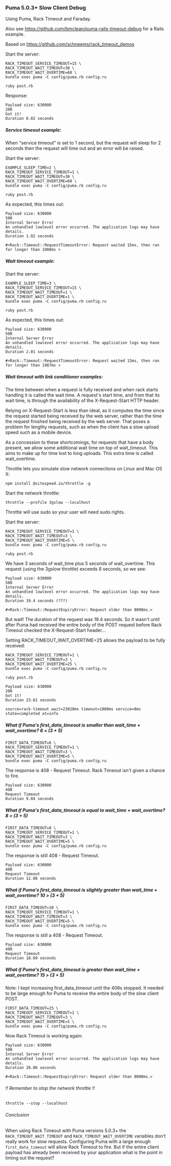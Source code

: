### Puma 5.0.3+ Slow Client Debug

Using Puma, Rack Timeout and Faraday.

Also see https://github.com/bmclean/puma-rails-timeout-debug for a Rails example.

Based on https://github.com/schneems/rack_timeout_demos

Start the server:

    RACK_TIMEOUT_SERVICE_TIMEOUT=15 \
    RACK_TIMEOUT_WAIT_TIMEOUT=30 \
    RACK_TIMEOUT_WAIT_OVERTIME=60 \
    bundle exec puma -C config/puma.rb config.ru

    ruby post.rb

Response:

    Payload size: 630000
    200
    Got it!
    Duration 0.02 seconds

##### Service timeout example:

When "service timeout" is set to 1 second, but the request will sleep for 2 seconds then the request will time out and an error will be raised.

Start the server:

    EXAMPLE_SLEEP_TIME=2 \
    RACK_TIMEOUT_SERVICE_TIMEOUT=1 \
    RACK_TIMEOUT_WAIT_TIMEOUT=30 \
    RACK_TIMEOUT_WAIT_OVERTIME=60 \
    bundle exec puma -C config/puma.rb config.ru

    ruby post.rb

As expected, this times out:

    Payload size: 630000
    500
    Internal Server Error
    An unhandled lowlevel error occurred. The application logs may have details.
    Duration 1.02 seconds

    #<Rack::Timeout::RequestTimeoutError: Request waited 15ms, then ran for longer than 1000ms >

##### Wait timeout example:

Start the server:

    EXAMPLE_SLEEP_TIME=3 \
    RACK_TIMEOUT_SERVICE_TIMEOUT=15 \
    RACK_TIMEOUT_WAIT_TIMEOUT=1 \
    RACK_TIMEOUT_WAIT_OVERTIME=1 \
    bundle exec puma -C config/puma.rb config.ru

    ruby post.rb

As expected, this times out:

    Payload size: 630000
    500
    Internal Server Error
    An unhandled lowlevel error occurred. The application logs may have details.
    Duration 2.01 seconds

    #<Rack::Timeout::RequestTimeoutError: Request waited 13ms, then ran for longer than 1987ms >

##### Wait timeout with link conditioner examples:

The time between when a request is fully received and when rack starts handling it is called 
the wait time. A request's start time, and from that its wait time, is through the availability 
of the X-Request-Start HTTP header.

Relying on X-Request-Start is less than ideal, as it computes the time since the request started 
being received by the web server, rather than the time the request finished being received by the 
web server. That poses a problem for lengthy requests, such as when the client has a slow upload 
speed such as a mobile device.

As a concession to these shortcomings, for requests that have a body present, we allow some 
additional wait time on top of wait_timeout. This aims to make up for time lost to long 
uploads. This extra time is called wait_overtime.

Throttle lets you simulate slow network connections on Linux and Mac OS X:   

    npm install @sitespeed.io/throttle -g

Start the network throttle:

    throttle --profile 3gslow --localhost

Throttle will use sudo so your user will need sudo rights.

Start the server:

    RACK_TIMEOUT_SERVICE_TIMEOUT=1 \
    RACK_TIMEOUT_WAIT_TIMEOUT=3 \
    RACK_TIMEOUT_WAIT_OVERTIME=5 \
    bundle exec puma -C config/puma.rb config.ru

    ruby post.rb

We have 3 seconds of wait_time plus 5 seconds of wait_overtime.
This request (using the 3gslow throttle) exceeds 8 seconds, so we see:

    Payload size: 630000
    500
    Internal Server Error
    An unhandled lowlevel error occurred. The application logs may have details.
    Duration 19.4 seconds (???)

    #<Rack::Timeout::RequestExpiryError: Request older than 8000ms.>

But wait! The duration of the request was 19.4 seconds. So it wasn't until after Puma had
received the entire body of the POST request before Rack Timeout checked the X-Request-Start
header...

Setting RACK_TIMEOUT_WAIT_OVERTIME=25 allows the payload to be fully received:

    RACK_TIMEOUT_SERVICE_TIMEOUT=1 \
    RACK_TIMEOUT_WAIT_TIMEOUT=3 \
    RACK_TIMEOUT_WAIT_OVERTIME=25 \
    bundle exec puma -C config/puma.rb config.ru

    ruby post.rb

    Payload size: 630000
    200
    Got it!
    Duration 23.61 seconds

    source=rack-timeout wait=23020ms timeout=1000ms service=8ms state=completed at=info

##### What if Puma's first_data_timeout is smaller than wait_time + wait_overtime? 6 < (3 + 5)

    FIRST_DATA_TIMEOUT=6 \
    RACK_TIMEOUT_SERVICE_TIMEOUT=1 \
    RACK_TIMEOUT_WAIT_TIMEOUT=3 \
    RACK_TIMEOUT_WAIT_OVERTIME=5 \
    bundle exec puma -C config/puma.rb config.ru

The response is 408 - Request Timeout. Rack Timeout isn't given a chance to fire.

    Payload size: 630000
    408
    Request Timeout
    Duration 9.04 seconds

##### What if Puma's first_data_timeout is equal to wait_time + wait_overtime? 8 = (3 + 5)

    FIRST_DATA_TIMEOUT=8 \
    RACK_TIMEOUT_SERVICE_TIMEOUT=1 \
    RACK_TIMEOUT_WAIT_TIMEOUT=3 \
    RACK_TIMEOUT_WAIT_OVERTIME=5 \
    bundle exec puma -C config/puma.rb config.ru

The response is still 408 - Request Timeout.

    Payload size: 630000
    408
    Request Timeout
    Duration 12.88 seconds

##### What if Puma's first_data_timeout is slightly greater than wait_time + wait_overtime? 10 > (3 + 5)

    FIRST_DATA_TIMEOUT=10 \
    RACK_TIMEOUT_SERVICE_TIMEOUT=1 \
    RACK_TIMEOUT_WAIT_TIMEOUT=3 \
    RACK_TIMEOUT_WAIT_OVERTIME=5 \
    bundle exec puma -C config/puma.rb config.ru

The response is still a 408 - Request Timeout.

    Payload size: 630000
    408
    Request Timeout
    Duration 18.69 seconds

##### What if Puma's first_data_timeout is greater than wait_time + wait_overtime? 15 > (3 + 5)

Note: I kept increasing first_data_timeout until the 408s stopped. It needed to be large enough
for Puma to receive the entire body of the slow client POST.

    FIRST_DATA_TIMEOUT=25 \
    RACK_TIMEOUT_SERVICE_TIMEOUT=1 \
    RACK_TIMEOUT_WAIT_TIMEOUT=3 \
    RACK_TIMEOUT_WAIT_OVERTIME=5 \
    bundle exec puma -C config/puma.rb config.ru

Now Rack Timeout is working again:

    Payload size: 630000
    500
    Internal Server Error
    An unhandled lowlevel error occurred. The application logs may have details.
    Duration 20.06 seconds

    #<Rack::Timeout::RequestExpiryError: Request older than 8000ms.>

###### !! Remember to stop the network throttle !!

    throttle --stop --localhost

###### Conclusion

When using Rack Timeout with Puma versions 5.0.3+ the `RACK_TIMEOUT_WAIT_TIMEOUT` and 
`RACK_TIMEOUT_WAIT_OVERTIME` variables don't really work for slow requests. Configuring Puma with a
large enough `first_data_timeout` will allow Rack Timeout to fire. But if the entire client payload
has already been received by your application what is the point in timing out the request?